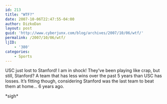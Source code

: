 ```yaml
---
id: 213
title: "WTF?"
date: 2007-10-06T22:47:55-04:00
author: DizkoDan
layout: post
guid: 'http://www.cyberjunx.com/blog/archives/2007/10/06/wtf/'
permalink: /2007/10/06/wtf/
ljID:
    - '380'
categories:
    - Sports
---
```


USC just lost to Stanford! I am in shock! They’ve been playing like crap, but still, Stanford? A team that has less wins over the past 5 years than USC has losses. It’s fitting though, considering Stanford was the last team to beat them at home… 6 years ago.

\*sigh\*